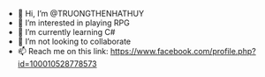 - 👋 Hi, I’m @TRUONGTHENHATHUY
- 👀 I’m interested in playing RPG
- 🌱 I’m currently learning C#
- 💞️ I’m not looking to collaborate
- 📫 Reach me on this link: https://www.facebook.com/profile.php?id=100010528778573

<!---
TRUONGTHENHATHUY/TRUONGTHENHATHUY is a ✨ special ✨ repository because its `README.md` (this file) appears on your GitHub profile.
You can click the Preview link to take a look at your changes.
--->
